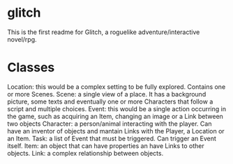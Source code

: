glitch
======

This is the first readme for Glitch, a roguelike adventure/interactive novel/rpg.


Classes
======
Location: this would be a complex setting to be fully explored. Contains one or more Scenes.
Scene: a single view of a place. It has a background picture, some texts and eventually one or more Characters that follow a script and multiple choices.
Event: this would be a single action occurring in the game, such as acquiring an Item, changing an image or a Link between two objects
Character: a person/animal interacting with the player. Can have an inventor of objects and mantain Links with the Player, a Location or an Item.
Task: a list of Event that must be triggered. Can trigger an Event itself.
Item: an object that can have properties an have Links to other objects.
Link: a complex relationship between objects.
